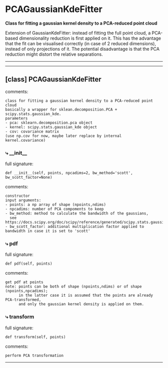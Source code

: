 # PCAGaussianKdeFitter  
  
**Class for fitting a gaussian kernel density to a PCA-reduced point cloud**

Extension of GaussianKdeFitter: instead of fitting the full point cloud,
a PCA-based dimensionality reduction is first applied on it.
This has the advantage that the fit can be visualised correctly (in case of 2 reduced dimensions),
instead of only projections of it.
The potential disadvantage is that the PCA reduction might distort the relative separations.
- - -
  
  
- - -
## [class] PCAGaussianKdeFitter  
comments:  
```text  
class for fitting a gaussian kernel density to a PCA-reduced point cloud  
basically a wrapper for sklean.decomposition.PCA + scipy.stats.gaussian_kde.  
parameters  
- pca: sklearn.decomposition.pca object  
- kernel: scipy.stats.gaussian_kde object  
- cov: covariance matrix   
(use np.cov for now, maybe later replace by internal kernel.covariance)  
```  
### &#10551; \_\_init\_\_  
full signature:  
```text  
def __init__(self, points, npcadims=2, bw_method='scott', bw_scott_factor=None)  
```  
comments:  
```text  
constructor  
input arguments:  
- points: a np array of shape (npoints,ndims)  
- npcadims: number of PCA compoments to keep  
- bw_method: method to calculate the bandwidth of the gaussians,  
  see https://docs.scipy.org/doc/scipy/reference/generated/scipy.stats.gaussian_kde.html  
- bw_scott_factor: additional multiplication factor applied to bandwidth in case it is set to 'scott'  
```  
### &#10551; pdf  
full signature:  
```text  
def pdf(self, points)  
```  
comments:  
```text  
get pdf at points  
note: points can be both of shape (npoints,ndims) or of shape (npoints,npcadims);  
      in the latter case it is assumed that the points are already PCA-transformed,  
      and only the gaussian kernel density is applied on them.  
```  
### &#10551; transform  
full signature:  
```text  
def transform(self, points)  
```  
comments:  
```text  
perform PCA transformation  
```  
- - -  
  
